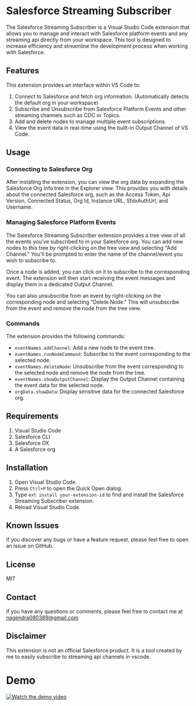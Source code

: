 # Salesforce Streaming Subscriber

The Salesforce Streaming Subscriber is a Visual Studio Code extension that allows you to manage and interact with Salesforce platform events and any streaming api directly from your workspace. This tool is designed to increase efficiency and streamline the development process when working with Salesforce.

## Features

This extension provides an interface within VS Code to:

1. Connect to Salesforce and fetch org information. (Automatically detects the default org in your workspace)
2. Subscribe and Unsubscribe from Salesforce Platform Events and other streaming channels such as CDC or Topics.
3. Add and delete nodes to manage multiple event subscriptions.
4. View the event data in real-time using the built-in Output Channel of VS Code.

## Usage

### Connecting to Salesforce Org

After installing the extension, you can view the org data by expanding the Salesforce Org Info tree in the Explorer view. This provides you with details about the connected Salesforce org, such as the Access Token, Api Version, Connected Status, Org Id, Instance URL, SfdxAuthUrl, and Username.

### Managing Salesforce Platform Events

The Salesforce Streaming Subscriber extension provides a tree view of all the events you've subscribed to in your Salesforce org. You can add new nodes to this tree by right-clicking on the tree view and selecting "Add Channel." You'll be prompted to enter the name of the channel/event you wish to subscribe to.

Once a node is added, you can click on it to subscribe to the corresponding event. The extension will then start receiving the event messages and display them in a dedicated Output Channel.

You can also unsubscribe from an event by right-clicking on the corresponding node and selecting "Delete Node." This will unsubscribe from the event and remove the node from the tree view.

### Commands

The extension provides the following commands:

- `eventNames.addChannel`: Add a new node to the event tree.
- `eventNames.runNodeCommand`: Subscribe to the event corresponding to the selected node.
- `eventNames.deleteNode`: Unsubscribe from the event corresponding to the selected node and remove the node from the tree.
- `eventNames.showOutputChannel`: Display the Output Channel containing the event data for the selected node.
- `orgData.showData`: Display sensitive data for the connected Salesforce org.

## Requirements

1. Visual Studio Code
2. Salesforce CLI
3. Salesforce DX
4. A Salesforce org

## Installation

1. Open Visual Studio Code.
2. Press `Ctrl+P` to open the Quick Open dialog.
3. Type `ext install your-extension-id` to find and install the Salesforce Streaming Subscriber extension.
4. Reload Visual Studio Code.

## Known Issues

If you discover any bugs or have a feature request, please feel free to open an issue on GitHub.

## License

MIT

## Contact

If you have any questions or comments, please feel free to contact me at [nagendra080389@gmail.com](mailto:nagendra080389@gmail.com)

## Disclaimer

This extension is not an official Salesforce product. It is a tool created by me to easily subscribe to streaming api channels in vscode.

# Demo
[![Watch the demo video](https://i.imgur.com/wEONiua.png)](https://youtu.be/npOhMKMnDmo)